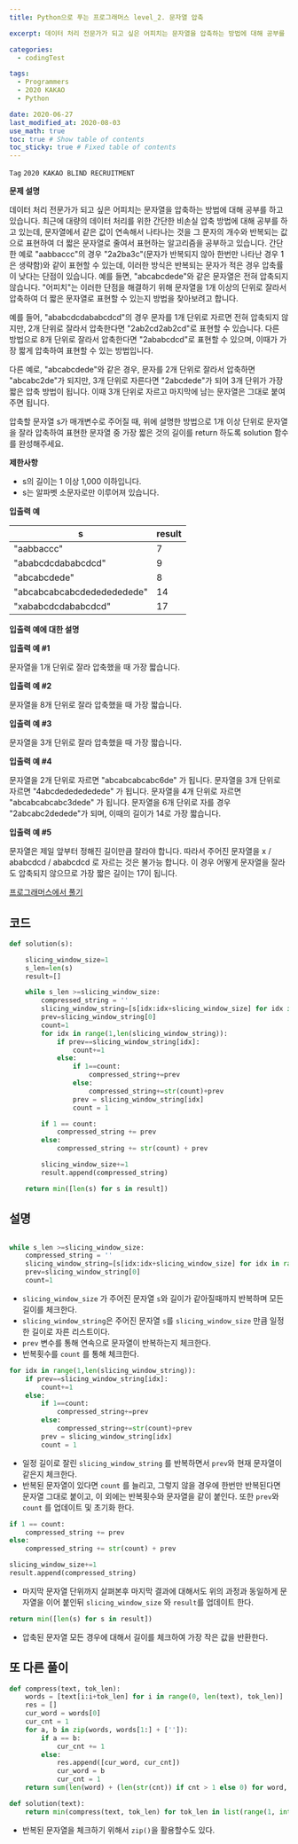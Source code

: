 ```yaml
---
title: Python으로 푸는 프로그래머스 level_2. 문자열 압축

excerpt: 데이터 처리 전문가가 되고 싶은 어피치는 문자열을 압축하는 방법에 대해 공부를 하고 있습니다. 최근에 대량의 데이터 처리를 위한 간단한 비손실 압축 방법에 대해 공부를 하고 있는데, 문자열에서 같은 값이 연속해서 나타나는 것을 그 문자의 개수와 반복되는 값으로 표현하여 더 짧은 문자열로 줄여서 표현하는 알고리즘을 공부하고 있습니다. 간단한 예로 "aabbaccc"의 경우 "2a2ba3c"(문자가 반복되지 않아 한번만 나타난 경우 1은 생략함)와 같이 표현할 수 있는데, 이러한 방식은 반복되는 문자가 적은 경우 압축률이 낮다는 단점이 있습니다. 예를 들면, "abcabcdede"와 같은 문자열은 전혀 압축되지 않습니다. "어피치"는 이러한 단점을 해결하기 위해 문자열을 1개 이상의 단위로 잘라서 압축하여 더 짧은 문자열로 표현할 수 있는지 방법을 찾아보려고 합니다.

categories:
  - codingTest

tags:
  - Programmers
  - 2020 KAKAO
  - Python

date: 2020-06-27
last_modified_at: 2020-08-03
use_math: true
toc: true # Show table of contents
toc_sticky: true # Fixed table of contents
---
```


`Tag` `2020 KAKAO BLIND RECRUITMENT`<br>

**문제 설명**

데이터 처리 전문가가 되고 싶은 어피치는 문자열을 압축하는 방법에 대해 공부를 하고 있습니다. 최근에 대량의 데이터 처리를 위한 간단한 비손실 압축 방법에 대해 공부를 하고 있는데, 문자열에서 같은 값이 연속해서 나타나는 것을 그 문자의 개수와 반복되는 값으로 표현하여 더 짧은 문자열로 줄여서 표현하는 알고리즘을 공부하고 있습니다.
간단한 예로 "aabbaccc"의 경우 "2a2ba3c"(문자가 반복되지 않아 한번만 나타난 경우 1은 생략함)와 같이 표현할 수 있는데, 이러한 방식은 반복되는 문자가 적은 경우 압축률이 낮다는 단점이 있습니다. 예를 들면, "abcabcdede"와 같은 문자열은 전혀 압축되지 않습니다. "어피치"는 이러한 단점을 해결하기 위해 문자열을 1개 이상의 단위로 잘라서 압축하여 더 짧은 문자열로 표현할 수 있는지 방법을 찾아보려고 합니다.

예를 들어, "ababcdcdababcdcd"의 경우 문자를 1개 단위로 자르면 전혀 압축되지 않지만, 2개 단위로 잘라서 압축한다면 "2ab2cd2ab2cd"로 표현할 수 있습니다. 다른 방법으로 8개 단위로 잘라서 압축한다면 "2ababcdcd"로 표현할 수 있으며, 이때가 가장 짧게 압축하여 표현할 수 있는 방법입니다.

다른 예로, "abcabcdede"와 같은 경우, 문자를 2개 단위로 잘라서 압축하면 "abcabc2de"가 되지만, 3개 단위로 자른다면 "2abcdede"가 되어 3개 단위가 가장 짧은 압축 방법이 됩니다. 이때 3개 단위로 자르고 마지막에 남는 문자열은 그대로 붙여주면 됩니다.

압축할 문자열 s가 매개변수로 주어질 때, 위에 설명한 방법으로 1개 이상 단위로 문자열을 잘라 압축하여 표현한 문자열 중 가장 짧은 것의 길이를 return 하도록 solution 함수를 완성해주세요.

**제한사항**

- s의 길이는 1 이상 1,000 이하입니다.
- s는 알파벳 소문자로만 이루어져 있습니다.

**입출력 예**

s|	result
--|--
"aabbaccc"|	7
"ababcdcdababcdcd"|	9
"abcabcdede"|	8
"abcabcabcabcdededededede"	|14
"xababcdcdababcdcd"	|17

**입출력 예에 대한 설명**

**입출력 예 #1**

문자열을 1개 단위로 잘라 압축했을 때 가장 짧습니다.

**입출력 예 #2**

문자열을 8개 단위로 잘라 압축했을 때 가장 짧습니다.

**입출력 예 #3**

문자열을 3개 단위로 잘라 압축했을 때 가장 짧습니다.

**입출력 예 #4**

문자열을 2개 단위로 자르면 "abcabcabcabc6de" 가 됩니다.
문자열을 3개 단위로 자르면 "4abcdededededede" 가 됩니다.
문자열을 4개 단위로 자르면 "abcabcabcabc3dede" 가 됩니다.
문자열을 6개 단위로 자를 경우 "2abcabc2dedede"가 되며, 이때의 길이가 14로 가장 짧습니다.

**입출력 예 #5**

문자열은 제일 앞부터 정해진 길이만큼 잘라야 합니다.
따라서 주어진 문자열을 x / ababcdcd / ababcdcd 로 자르는 것은 불가능 합니다.
이 경우 어떻게 문자열을 잘라도 압축되지 않으므로 가장 짧은 길이는 17이 됩니다.

[프로그래머스에서 풀기](https://programmers.co.kr/learn/courses/30/lessons/60057)

## 코드
```python
def solution(s):

    slicing_window_size=1
    s_len=len(s)
    result=[]

    while s_len >=slicing_window_size:
        compressed_string = ''
        slicing_window_string=[s[idx:idx+slicing_window_size] for idx in range(0,s_len,slicing_window_size)]
        prev=slicing_window_string[0]
        count=1
        for idx in range(1,len(slicing_window_string)):
            if prev==slicing_window_string[idx]:
                count+=1
            else:
                if 1==count:
                    compressed_string+=prev
                else:
                    compressed_string+=str(count)+prev
                prev = slicing_window_string[idx]
                count = 1

        if 1 == count:
            compressed_string += prev
        else:
            compressed_string += str(count) + prev

        slicing_window_size+=1
        result.append(compressed_string)

    return min([len(s) for s in result])

```

## 설명
```python

while s_len >=slicing_window_size:
    compressed_string = ''
    slicing_window_string=[s[idx:idx+slicing_window_size] for idx in range(0,s_len,slicing_window_size)]
    prev=slicing_window_string[0]
    count=1
```
- ```slicing_window_size``` 가 주어진 문자열 ```s```와 길이가 같아질때까지 반복하며 모든 길이를 체크한다.
- ```slicing_window_string```은 주어진 문자열 ```s```를 ```slicing_window_size``` 만큼 일정한 길이로 자른 리스트이다.
- ```prev``` 변수를 통해 연속으로 문자열이 반복하는지 체크한다.
- 반복횟수를 ```count``` 를 통해 체크한다.

```python
for idx in range(1,len(slicing_window_string)):
    if prev==slicing_window_string[idx]:
        count+=1
    else:
        if 1==count:
            compressed_string+=prev
        else:
            compressed_string+=str(count)+prev
        prev = slicing_window_string[idx]
        count = 1

```
- 일정 길이로 잘린 ```slicing_window_string``` 를 반복하면서 ```prev```와 현재 문자열이 같은지 체크한다.
- 반복된 문자열이 있다면 ```count``` 를 늘리고, 그렇지 않을 경우에 한번만 반복된다면 문자열 그대로 붙이고, 이 외에는 반복횟수와 문자열을 같이 붙인다. 또한 ```prev```와 ```count``` 를 업데이트 및 초기화 한다.

```python
if 1 == count:
    compressed_string += prev
else:
    compressed_string += str(count) + prev

slicing_window_size+=1
result.append(compressed_string)
```
- 마지막 문자열 단위까지 살펴본후 마지막 결과에 대해서도 위의 과정과 동일하게 문자열을 이어 붙인뒤 ```slicing_window_size``` 와 ```result```를 업데이트 한다.

```python
return min([len(s) for s in result])
```
- 압축된 문자열 모든 경우에 대해서 길이를 체크하여 가장 작은 값을 반환한다.

## 또 다른 풀이

```python
def compress(text, tok_len):
    words = [text[i:i+tok_len] for i in range(0, len(text), tok_len)]
    res = []
    cur_word = words[0]
    cur_cnt = 1
    for a, b in zip(words, words[1:] + ['']):
        if a == b:
            cur_cnt += 1
        else:
            res.append([cur_word, cur_cnt])
            cur_word = b
            cur_cnt = 1
    return sum(len(word) + (len(str(cnt)) if cnt > 1 else 0) for word, cnt in res)

def solution(text):
    return min(compress(text, tok_len) for tok_len in list(range(1, int(len(text)/2) + 1)) + [len(text)])

```
- 반복된 문자열을 체크하기 위해서 ```zip()```을 활용할수도 있다.
